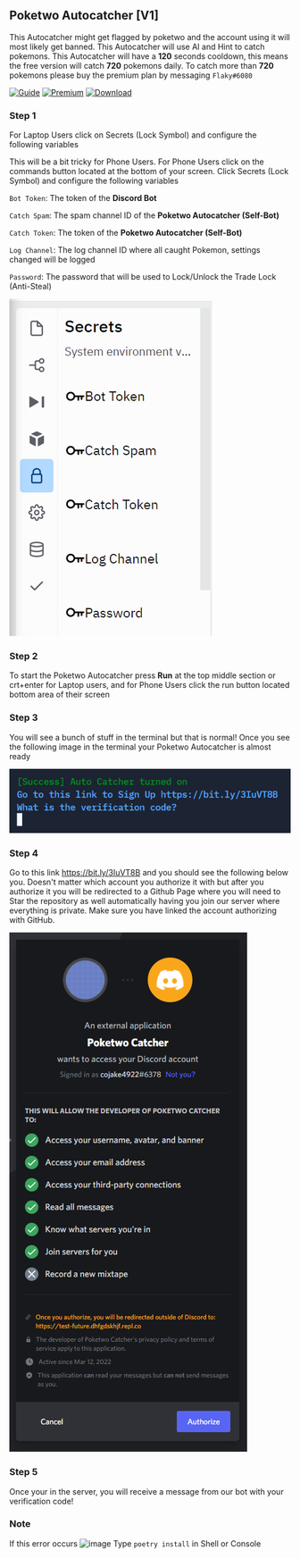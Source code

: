 ## Poketwo Autocatcher [V1]
This Autocatcher might get flagged by poketwo and the account using it will most likely get banned. This Autocatcher will use AI and Hint to catch pokemons. This Autocatcher will have a **120** seconds cooldown, this means the free version will catch **720** pokemons daily. To catch more than **720** pokemons please buy the premium plan by messaging `Flaky#6080`

[![Guide](https://raster.shields.io/badge/Guide-green.png)](https://replit.com/) [![Premium](https://raster.shields.io/badge/Premium-yellow.png)](https://discord.com/users/790788488983085056) [![Download](https://raster.shields.io/badge/Download-red.png)](https://replit.com/) 

### Step 1

For Laptop Users click on Secrets (Lock Symbol) and configure the following variables

This will be a bit tricky for Phone Users. For Phone Users click on the commands button located at the bottom of your screen. Click Secrets (Lock Symbol) and configure the following variables

`Bot Token`: The token of the **Discord Bot**

`Catch Spam`: The spam channel ID of the **Poketwo Autocatcher (Self-Bot)**

`Catch Token`: The token of the **Poketwo Autocatcher (Self-Bot)**

`Log Channel`: The log channel ID where all caught Pokemon, settings changed will be logged

`Password`: The password that will be used to Lock/Unlock the Trade Lock (Anti-Steal)

![image](assets/image1.png)

### Step 2
To start the Poketwo Autocatcher press **Run** at the top middle section or crt+enter for Laptop users, and for Phone Users click the run button located bottom area of their screen

### Step 3

You will see a bunch of stuff in the terminal but that is normal! Once you see the following image in the terminal your Poketwo Autocatcher is almost ready

![image](assets/image2.png)

### Step 4

Go to this link https://bit.ly/3IuVT8B and you should see the following below you. Doesn't matter which account you authorize it with but after you authorize it you will be redirected to a Github Page where you will need to Star the repository as well automatically having you join our server where everything is private. Make sure you have linked the account authorizing with GitHub. 

![image](assets/image3.png)

### Step 5

Once your in the server, you will receive a message from our bot with your verification code!

### Note
If this error occurs
![image](image.png)
Type `poetry install` in Shell or Console
